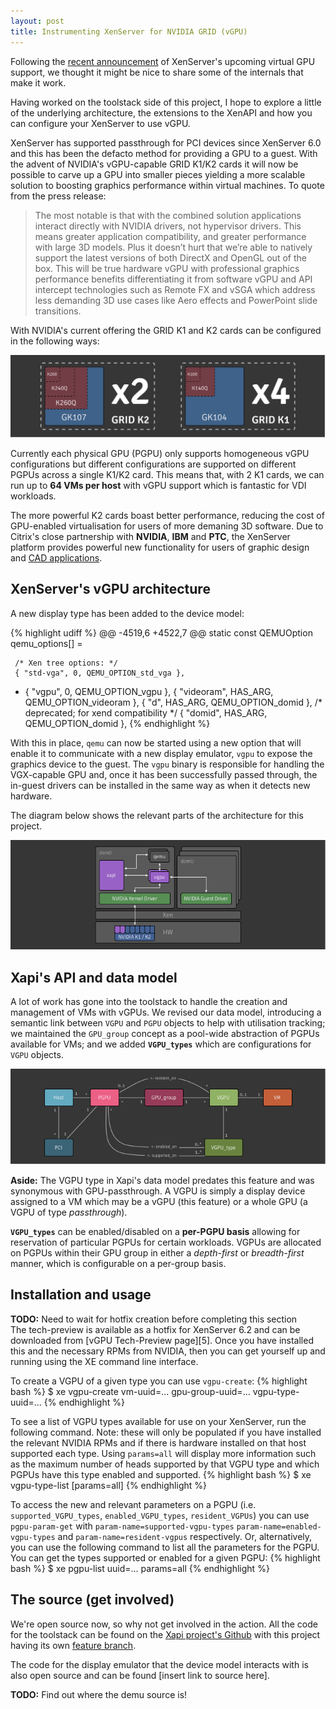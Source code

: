 ```yaml
---
layout: post
title: Instrumenting XenServer for NVIDIA GRID (vGPU)
---
```


Following the [recent announcement][1] of XenServer's upcoming virtual GPU
support, we thought it might be nice to share some of the internals that
make it work.

Having worked on the toolstack side of this project, I hope to explore a little
of the underlying architecture, the extensions to the XenAPI and how you can
configure your XenServer to use vGPU.

XenServer has supported passthrough for PCI devices since XenServer 6.0 and
this has been the defacto method for providing a GPU to a guest. With the
advent of NVIDIA's vGPU-capable GRID K1/K2 cards it will now be possible to
carve up a GPU into smaller pieces yielding a more scalable solution to
boosting graphics performance within virtual machines. To quote from the press
release:

> The most notable is that with the combined solution applications interact
directly with NVIDIA drivers, not hypervisor drivers.  This means greater
application compatibility, and greater performance with large 3D models.  Plus
it doesn’t hurt that we’re able to natively support the latest versions of both
DirectX and OpenGL out of the box. This will be true hardware vGPU with
professional graphics performance benefits differentiating it from software
vGPU and API intercept technologies such as Remote FX and vSGA which address
less demanding 3D use cases like Aero effects and PowerPoint slide transitions.

With NVIDIA's current offering the GRID K1 and K2 cards can be configured in
the following ways:

![Possible VGX configurations](/images/xenserver-vgpu/vgx-configs.png)

Currently each physical GPU (PGPU) only supports homogeneous vGPU
configurations but different configurations are supported on different PGPUs
across a single K1/K2 card. This means that, with 2 K1 cards, we can run up to
**64 VMs per host** with vGPU support which is fantastic for VDI workloads.

The more powerful K2 cards boast better performance, reducing the cost of
GPU-enabled virtualisation for users of more demaning 3D software. Due to
Citrix's close partnership with **NVIDIA**, **IBM** and **PTC**, the XenServer
platform provides powerful new functionality for users of graphic design and
[CAD applications][4].

## XenServer's vGPU architecture
A new display type has been added to the device model:

{% highlight udiff %}
@@ -4519,6 +4522,7 @@ static const QEMUOption qemu_options[] =

     /* Xen tree options: */
     { "std-vga", 0, QEMU_OPTION_std_vga },
+    { "vgpu", 0, QEMU_OPTION_vgpu },
     { "videoram", HAS_ARG, QEMU_OPTION_videoram },
     { "d", HAS_ARG, QEMU_OPTION_domid }, /* deprecated; for xend compatibility */
     { "domid", HAS_ARG, QEMU_OPTION_domid },
{% endhighlight %}

With this in place, `qemu` can now be started using a new option that will
enable it to communicate with a new display emulator, `vgpu` to expose the
graphics device to the guest. The `vgpu` binary is responsible for handling the
VGX-capable GPU and, once it has been successfully passed through, the in-guest
drivers can be installed in the same way as when it detects new hardware.

The diagram below shows the relevant parts of the architecture for this
project.

![XenServer's vGPU architecture](/images/xenserver-vgpu/arch.png)

## Xapi's API and data model

A lot of work has gone into the toolstack to handle the creation and management
of VMs with vGPUs. We revised our data model, introducing a semantic link
between `VGPU` and `PGPU` objects to help with utilisation tracking; we
maintained the `GPU_group` concept as a pool-wide abstraction of PGPUs
available for VMs; and we added **`VGPU_types`** which are configurations for
`VGPU` objects.

![Xapi's vGPU datamodel](/images/xenserver-vgpu/datamodel.png)

<div class="aside">
<b>Aside:</b> The VGPU type in Xapi's data model predates this feature and was
synonymous with GPU-passthrough. A VGPU is simply a display device assigned to
a VM which may be a vGPU (this feature) or a whole GPU (a VGPU of type
<i>passthrough</i>).
</div>

**`VGPU_types`** can be enabled/disabled on a **per-PGPU basis** allowing for
reservation of particular PGPUs for certain workloads. VGPUs are allocated on
PGPUs within their GPU group in either a _depth-first_ or _breadth-first_
manner, which is configurable on a per-group basis.

## Installation and usage
<div class="aside">
<b>TODO:</b> Need to wait for hotfix creation before completing this section
</div>
The tech-preview is available as a hotfix for XenServer 6.2 and can be
downloaded from [vGPU Tech-Preview page][5]. Once you have installed this and
the necessary RPMs from NVIDIA, then you can get yourself up and running using
the XE command line interface.

To create a VGPU of a given type you can use `vgpu-create`:
{% highlight bash %}
$ xe vgpu-create vm-uuid=... gpu-group-uuid=... vgpu-type-uuid=...
{% endhighlight %}

To see a list of VGPU types available for use on your XenServer, run the
following command. Note: these will only be populated if you have installed the
relevant NVIDIA RPMs and if there is hardware installed on that host supported
each type. Using `params=all` will display more information such as the maximum
number of heads supported by that VGPU type and which PGPUs have this type
enabled and supported.
{% highlight bash %}
$ xe vgpu-type-list [params=all]
{% endhighlight %}

To access the new and relevant parameters on a PGPU (i.e.
`supported_VGPU_types`, `enabled_VGPU_types`, `resident_VGPUs`) you can use
`pgpu-param-get` with `param-name=supported-vgpu-types`
`param-name=enabled-vgpu-types` and `param-name=resident-vgpus` respectively.
Or, alternatively, you can use the following command to list all the parameters
for the PGPU.  You can get the types supported or enabled for a given PGPU:
{% highlight bash %}
$ xe pgpu-list uuid=... params=all
{% endhighlight %}

## The source (get involved)
We're open source now, so why not get involved in the action. All the code for
the toolstack can be found on the [Xapi project's Github][2] with this project
having its own [feature branch][3].

The code for the display emulator that the device model interacts with is also
open source and can be found [insert link to source here].

<div class="aside">
<b>TODO:</b> Find out where the demu source is!
</div>


[1]: http://blogs.citrix.com/2013/08/26/preparing-for-true-hardware-gpu-sharing-for-vdi-with-xenserver-xendesktop-and-nvidia-grid/
[2]: http://github.com/xapi-project
[3]: http://github.com/xapi-project/xen-api/tree/pr-1061
[4]: http://investor.ptc.com/releasedetail.cfm?ReleaseID=770282
[5]: http://www.citrix.com/go/vgpu
